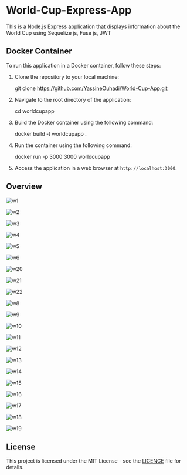 # World-Cup-Express-App
This is a Node.js Express application that displays information about the World Cup using Sequelize js, Fuse js, JWT

## Docker Container

To run this application in a Docker container, follow these steps:

1. Clone the repository to your local machine:

   git clone https://github.com/YassineOuhadi/World-Cup-App.git
   
2. Navigate to the root directory of the application:

   cd worldcupapp
   
   
3. Build the Docker container using the following command:

   docker build -t worldcupapp .
   
4. Run the container using the following command:

   docker run -p 3000:3000 worldcupapp
   
5. Access the application in a web browser at `http://localhost:3000`.

## Overview

![w1](https://user-images.githubusercontent.com/109771302/235133800-db715f4d-db85-4e78-927a-e5c372b27b53.png)

![w2](https://user-images.githubusercontent.com/109771302/235133844-195dcf9d-65b7-4de8-b507-e1276b72bd96.png)

![w3](https://user-images.githubusercontent.com/109771302/235133868-cb61d3c9-f191-4057-9497-7324b0e2057d.png)

![w4](https://user-images.githubusercontent.com/109771302/235133897-135efea3-2e0e-47af-8188-dbb6ad565bdb.png)

![w5](https://user-images.githubusercontent.com/109771302/235133915-7f8563c8-f17e-431b-ae27-00612dbcb206.png)

![w6](https://user-images.githubusercontent.com/109771302/235133940-f9c92350-6f43-4475-a2be-79f49c36869b.png)

![w20](https://user-images.githubusercontent.com/109771302/235134998-721c92de-4697-4db7-a1e3-fe12a80ee341.png)

![w21](https://user-images.githubusercontent.com/109771302/235135593-5e158296-9659-4b25-b8d9-befc7b3b79d4.png)

![w22](https://user-images.githubusercontent.com/109771302/235135611-4d48e127-5090-4953-af49-70c1601e031e.png)

![w8](https://user-images.githubusercontent.com/109771302/235134018-0505ede3-3f6f-4ad7-9f3d-d5620bd5161d.png)

![w9](https://user-images.githubusercontent.com/109771302/235134046-6d9624b8-2e3c-4e2c-a6a8-18b9784791b1.png)

![w10](https://user-images.githubusercontent.com/109771302/235134082-6137818b-7374-42c6-b2d7-45acd851fef6.png)

![w11](https://user-images.githubusercontent.com/109771302/235134113-fc341ea4-219b-45bf-a355-4a7cbefb232a.png)

![w12](https://user-images.githubusercontent.com/109771302/235134144-538f1918-da96-4963-bd1b-c99267323467.png)

![w13](https://user-images.githubusercontent.com/109771302/235134166-0e9ba71e-84b1-4a5d-a7d4-9f4aa7d8fa93.png)

![w14](https://user-images.githubusercontent.com/109771302/235134177-f6a16687-25d9-48e9-b218-a1fba1c1d671.png)

![w15](https://user-images.githubusercontent.com/109771302/235134195-abd8e5e6-9724-4fb0-9ad6-771363a334cc.png)

![w16](https://user-images.githubusercontent.com/109771302/235134214-d32a2cdd-514b-4844-883f-10655d88ae53.png)

![w17](https://user-images.githubusercontent.com/109771302/235134301-b7bae940-a860-4656-b2bb-d1fe04b7183f.png)

![w18](https://user-images.githubusercontent.com/109771302/235134318-53f89fce-1f5a-407f-9c5d-1fcf50370a70.png)

![w19](https://user-images.githubusercontent.com/109771302/235134327-9272237c-a1ce-47bb-b81e-d2bebbe2cd59.png)


## License

This project is licensed under the MIT License - see the [LICENCE](LICENCE.txt) file for details.
